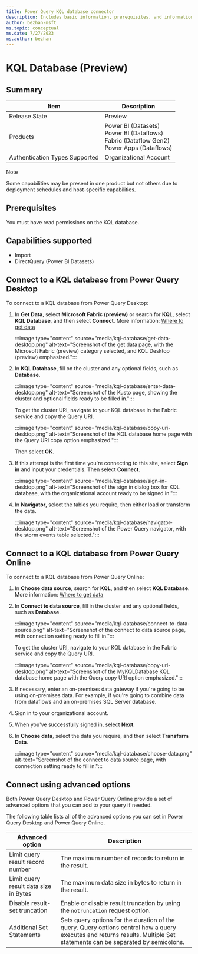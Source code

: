 ```yaml
---
title: Power Query KQL database connector
description: Includes basic information, prerequisites, and information on how to connect to a KQL database, along with a list of limitations.
author: bezhan-msft
ms.topic: conceptual
ms.date: 7/27/2023
ms.author: bezhan
---
```


# KQL Database (Preview)

## Summary

| Item | Description |
| ---- | ----------- |
| Release State | Preview |
| Products | Power BI (Datasets)<br/>Power BI (Dataflows)<br/>Fabric (Dataflow Gen2)<br/>Power Apps (Dataflows) |
| Authentication Types Supported | Organizational Account |

> [!NOTE]
> Some capabilities may be present in one product but not others due to deployment schedules and host-specific capabilities.

## Prerequisites

You must have read permissions on the KQL database.

## Capabilities supported

* Import
* DirectQuery (Power BI Datasets)

## Connect to a KQL database from Power Query Desktop

To connect to a KQL database from Power Query Desktop:

1. In **Get Data**, select **Microsoft Fabric (preview)** or search for **KQL**, select **KQL Database**, and then select **Connect**. More information: [Where to get data](../where-to-get-data.md)

   :::image type="content" source="media/kql-database/get-data-desktop.png" alt-text="Screenshot of the get data page, with the Microsoft Fabric (preview) category selected, and KQL Desktop (preview) emphasized.":::

2. In **KQL Database**, fill on the cluster and any optional fields, such as **Database**.

   :::image type="content" source="media/kql-database/enter-data-desktop.png" alt-text="Screenshot of the Kusto page, showing the cluster and optional fields ready to be filled in.":::

   To get the cluster URI, navigate to your KQL database in the Fabric service and copy the Query URI.

   :::image type="content" source="media/kql-database/copy-uri-desktop.png" alt-text="Screenshot of the KQL database home page with the Query URI copy option emphasized.":::

   Then select **OK**.

3. If this attempt is the first time you're connecting to this site, select **Sign in** and input your credentials. Then select **Connect**.

   :::image type="content" source="media/kql-database/sign-in-desktop.png" alt-text="Screenshot of the sign in dialog box for KQL database, with the organizational account ready to be signed in.":::

4. In **Navigator**, select the tables you require, then either load or transform the data.

   :::image type="content" source="media/kql-database/navigator-desktop.png" alt-text="Screenshot of the Power Query navigator, with the storm events table selected.":::

## Connect to a KQL database from Power Query Online

To connect to a KQL database from Power Query Online:

1. In **Choose data source**, search for **KQL**, and then select **KQL Database**. More information: [Where to get data](../where-to-get-data.md)

2. In **Connect to data source**, fill in the cluster and any optional fields, such as **Database**.

   :::image type="content" source="media/kql-database/connect-to-data-source.png" alt-text="Screenshot of the connect to data source page, with connection setting ready to fill in.":::

   To get the cluster URI, navigate to your KQL database in the Fabric service and copy the Query URI.

   :::image type="content" source="media/kql-database/copy-uri-desktop.png" alt-text="Screenshot of the MyKQLDatabase KQL database home page with the Query copy URI option emphasized.":::

3. If necessary, enter an on-premises data gateway if you're going to be using on-premises data. For example, if you're going to combine data from dataflows and an on-premises SQL Server database.

4. Sign in to your organizational account.

5. When you've successfully signed in, select **Next**.

6. In **Choose data**, select the data you require, and then select **Transform Data**.

   :::image type="content" source="media/kql-database/choose-data.png" alt-text="Screenshot of the connect to data source page, with connection setting ready to fill in.":::

## Connect using advanced options

Both Power Query Desktop and Power Query Online provide a set of advanced options that you can add to your query if needed.

The following table lists all of the advanced options you can set in Power Query Desktop and Power Query Online.

| Advanced option | Description |
| --------------- | ----------- |
| Limit query result record number | The maximum number of records to return in the result. |
| Limit query result data size in Bytes | The maximum data size in bytes to return in the result. |
| Disable result-set truncation | Enable or disable result truncation by using the `notruncation` request option. |
| Additional Set Statements | Sets query options for the duration of the query. Query options control how a query executes and returns results. Multiple Set statements can be separated by semicolons. |
